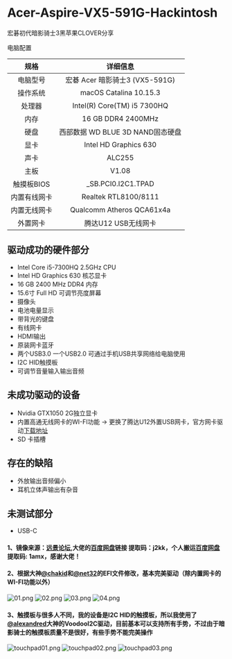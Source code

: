 # Acer-Aspire-VX5-591G-Hackintosh
宏碁初代暗影骑士3黑苹果CLOVER分享

电脑配置

|   规格   |               详细信息                |
| :------: | :-----------------------------------: |
| 电脑型号 |     宏碁 Acer 暗影骑士3 (VX5-591G)      |
| 操作系统 |         macOS Catalina 10.15.3        |
|  处理器  |      Intel(R) Core(TM) i5 7300HQ      |
|   内存   |          16 GB DDR4 2400MHz           |
|   硬盘   |    西部数据 WD BLUE 3D NAND固态硬盘      |
|   显卡   |         Intel HD Graphics 630         |
|   声卡   |                ALC255                 |
|   主板   |                 V1.08                 |
|  触摸板BIOS |         _SB.PCI0.I2C1.TPAD         |
| 内置有线网卡 |        Realtek RTL8100/8111         |
| 内置无线网卡 |      Qualcomm Atheros QCA61x4a       |
|  外置网卡  |           腾达U12 USB无线网卡           |

## 驱动成功的硬件部分
* Intel Core i5-7300HQ 2.5GHz CPU
* Intel HD Graphics 630 核芯显卡
* 16 GB 2400 MHz DDR4 内存
* 15.6寸 Full HD 可调节亮度屏幕
* 摄像头
* 电池电量显示
* 带背光的键盘
* 有线网卡
* HDMI输出
* 原装网卡蓝牙
* 两个USB3.0 一个USB2.0 可通过手机USB共享网络给电脑使用
* I2C HID触摸板
* 可调节音量输入输出音频

## 未成功驱动的设备
* Nvidia GTX1050 2G独立显卡
* 内置高通无线网卡的WI-FI功能 -> 更换了腾达U12外置USB网卡，官方网卡驱动[下载地址](https://www.tenda.com.cn/product/download/U12.html)
* SD 卡插槽

## 存在的缺陷
* 外放输出音频偏小
* 耳机立体声输出有杂音

## 未测试部分
* USB-C

#### 1、镜像来源：[远景论坛](http://bbs.pcbeta.com/viewthread-1836586-1-1.html),大佬的[百度网盘](https://pan.baidu.com/s/1kMmmfiDuGbB1FK27UOsnZw)链接 提取码：j2kk，个人搬运[百度网盘](https://pan.baidu.com/s/1fOuvAG9exDhwUFMkX2BPlg) 提取码: 1amx，感谢大佬！

#### 2、根据大神[@chakid](https://github.com/chakid/Acer-VX15-Hackintosh)和[@net32](https://github.com/net32/VX5-591G)的EFI文件修改，基本完美驱动（除内置网卡的WI-FI功能以外）
![01.png](https://github.com/LanbenGG/Acer-Aspire-VX5-591G-Hackintosh/blob/master/Picture/01.png)
![02.png](https://github.com/LanbenGG/Acer-Aspire-VX5-591G-Hackintosh/blob/master/Picture/02.png)
![03.png](https://github.com/LanbenGG/Acer-Aspire-VX5-591G-Hackintosh/blob/master/Picture/03.png)
![04.png](https://github.com/LanbenGG/Acer-Aspire-VX5-591G-Hackintosh/blob/master/Picture/04.png)

#### 3、触摸板与很多人不同，我的设备是I2C HID的触摸板，所以我使用了[@alexandred](https://github.com/alexandred/VoodooI2C)大神的VoodooI2C驱动，目前基本可以支持所有手势，不过由于暗影骑士的触摸板质量不是很好，有些手势不能完美操作
![touchpad01.png](https://github.com/LanbenGG/Acer-Aspire-VX5-591G-Hackintosh/blob/master/Picture/touchpad01.png)
![touchpad02.png](https://github.com/LanbenGG/Acer-Aspire-VX5-591G-Hackintosh/blob/master/Picture/touchpad02.png)
![touchpad03.png](https://github.com/LanbenGG/Acer-Aspire-VX5-591G-Hackintosh/blob/master/Picture/touchpad03.png)
